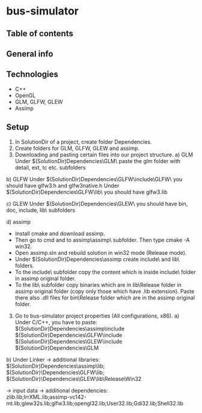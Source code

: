 # bus-simulator

## Table of contents

## General info

## Technologies
- C++
- OpenGL
- GLM, GLFW, GLEW
- Assimp

## Setup
1. In SolutionDir of a project, create folder Dependencies.
2. Create folders for GLM, GLFW, GLEW and assimp.
3. Downloading and pasting certain files into our project structure.
a) GLM
Under $(SolutionDir)Dependencies\GLM\ paste the glm folder with detail, ext, tc etc. subfolders

b) GLFW
Under $(SolutionDir)Dependencies\GLFW\include\GLFW\ you should have glfw3.h and glfw3native.h
Under $(SolutionDir)Dependencies\GLFW\lib\ you should have glfw3.lib

c) GLEW
Under $(SolutionDir)Dependencies\GLEW\ you should have bin\, doc\, include\, lib\ subfolders

d) assimp  
- Install cmake and download assimp.  
- Then go to cmd and to assimp\assimp\ subfolder. Then type cmake -A win32.
- Open assimp.sln and rebuild solution in win32 mode (Release mode).
- Under $(SolutionDir)Dependencies\assimp create include\ and lib\ folders.
- To the include\ subfolder copy the content which is inside include\ folder in assimp original folder.
- To the lib\ subfolder copy binaries which are in lib\Release folder in assimp original folder (copy only those which have .lib extension).
  Paste there also .dll files for bin\Release folder which are in the assimp original folder.

3. Go to bus-simulator project properties (All configurations, x86). 
a) Under C/C++, you have to paste:
$(SolutionDir)Dependencies\assimp\include
$(SolutionDir)Dependencies\GLFW\include
$(SolutionDir)Dependencies\GLEW\include
$(SolutionDir)Dependencies\GLM

b) Under Linker -> additional libraries:
$(SolutionDir)Dependencies\assimp\lib;
$(SolutionDir)\Dependencies\GLFW\lib;
$(SolutionDir)\Dependencies\GLEW\lib\Release\Win32

-> input data -> additional dependencies:  
zlib.lib;IrrXML.lib;assimp-vc142-mt.lib;glew32s.lib;glfw3.lib;opengl32.lib;User32.lib;Gdi32.lib;Shell32.lib